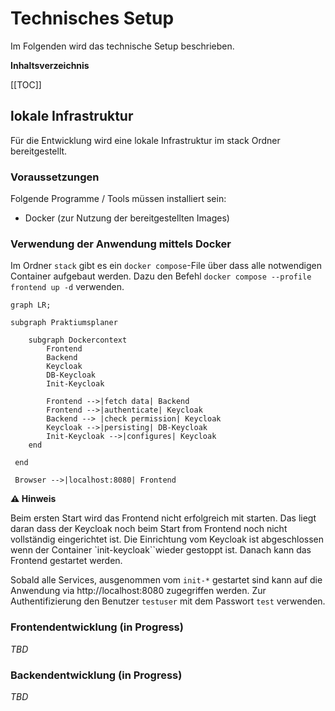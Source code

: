 # Technisches Setup

Im Folgenden wird das technische Setup beschrieben.

**Inhaltsverzeichnis**

[[TOC]]

## lokale Infrastruktur

Für die Entwicklung wird eine lokale Infrastruktur im stack Ordner bereitgestellt.

### Voraussetzungen

Folgende Programme / Tools müssen installiert sein:

- Docker (zur Nutzung der bereitgestellten Images)

### Verwendung der Anwendung mittels Docker

Im Ordner `stack` gibt es ein `docker compose`-File über dass alle notwendigen Container aufgebaut werden.
Dazu den Befehl `docker compose --profile frontend up -d` verwenden.

```mermaid
graph LR;

subgraph Praktiumsplaner

    subgraph Dockercontext
        Frontend
        Backend
        Keycloak
        DB-Keycloak
        Init-Keycloak
    
        Frontend -->|fetch data| Backend
        Frontend -->|authenticate| Keycloak
        Backend --> |check permission| Keycloak
        Keycloak -->|persisting| DB-Keycloak
        Init-Keycloak -->|configures| Keycloak
    end
    
 end
 
 Browser -->|localhost:8080| Frontend
```

**⚠ Hinweis**

Beim ersten Start wird das Frontend nicht erfolgreich mit starten. Das liegt daran dass der Keycloak noch beim Start
from Frontend noch nicht vollständig eingerichtet ist. Die Einrichtung vom Keycloak ist abgeschlossen wenn der Container
`init-keycloak``wieder gestoppt ist. Danach kann das Frontend gestartet werden.

Sobald alle Services, ausgenommen vom `init-*` gestartet sind kann auf die Anwendung via http://localhost:8080
zugegriffen werden. Zur Authentifizierung den Benutzer `testuser` mit dem Passwort `test` verwenden.

### Frontendentwicklung (in Progress)

*TBD*

### Backendentwicklung (in Progress)

*TBD*
